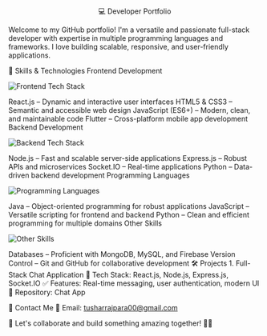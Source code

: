 <p align="center">💻 Developer Portfolio</p>
Welcome to my GitHub portfolio! I'm a versatile and passionate full-stack developer with expertise in multiple programming languages and frameworks. I love building scalable, responsive, and user-friendly applications.

🚀 Skills & Technologies
Frontend Development
<p> <img src="https://skillicons.dev/icons?i=react,html,css,js,flutter" alt="Frontend Tech Stack"/> </p>
React.js – Dynamic and interactive user interfaces
HTML5 & CSS3 – Semantic and accessible web design
JavaScript (ES6+) – Modern, clean, and maintainable code
Flutter – Cross-platform mobile app development
Backend Development
<p> <img src="https://skillicons.dev/icons?i=nodejs,express,socketio,python" alt="Backend Tech Stack"/> </p>
Node.js – Fast and scalable server-side applications
Express.js – Robust APIs and microservices
Socket.IO – Real-time applications
Python – Data-driven backend development
Programming Languages
<p> <img src="https://skillicons.dev/icons?i=java,js,python" alt="Programming Languages"/> </p>
Java – Object-oriented programming for robust applications
JavaScript – Versatile scripting for frontend and backend
Python – Clean and efficient programming for multiple domains
Other Skills
<p> <img src="https://skillicons.dev/icons?i=mongodb,mysql,firebase,git,github" alt="Other Skills"/> </p>
Databases – Proficient with MongoDB, MySQL, and Firebase
Version Control – Git and GitHub for collaborative development
🛠️ Projects
1. Full-Stack Chat Application
📌 Tech Stack: React.js, Node.js, Express.js, Socket.IO
✅ Features: Real-time messaging, user authentication, modern UI
🔗 Repository: Chat App

🌟 Contact Me
📧 Email: tusharrajpara00@gmail.com

📌 Let's collaborate and build something amazing together! 🚀✨
